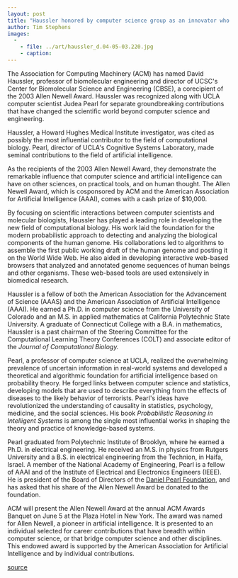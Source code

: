 ```yaml
---
layout: post
title: "Haussler honored by computer science group as an innovator who changed the scientific world"
author: Tim Stephens
images:
  -
    - file: ../art/haussler_d.04-05-03.220.jpg
    - caption: 
---
```


The Association for Computing Machinery (ACM) has named David Haussler, professor of biomolecular engineering and director of UCSC's Center for Biomolecular Science and Engineering (CBSE), a corecipient of the 2003 Allen Newell Award. Haussler was recognized along with UCLA computer scientist Judea Pearl for separate groundbreaking contributions that have changed the scientific world beyond computer science and engineering.   

Haussler, a Howard Hughes Medical Institute investigator, was cited as possibly the most influential contributor to the field of computational biology. Pearl, director of UCLA's Cognitive Systems Laboratory, made seminal contributions to the field of artificial intelligence.

As the recipients of the 2003 Allen Newell Award, they demonstrate the remarkable influence that computer science and artificial intelligence can have on other sciences, on practical tools, and on human thought. The Allen Newell Award, which is cosponsored by ACM and the American Association for Artificial Intelligence (AAAI), comes with a cash prize of $10,000.  

By focusing on scientific interactions between computer scientists and molecular biologists, Haussler has played a leading role in developing the new field of computational biology. His work laid the foundation for the modern probabilistic approach to detecting and analyzing the biological components of the human genome. His collaborations led to algorithms to assemble the first public working draft of the human genome and posting it on the World Wide Web. He also aided in developing interactive web-based browsers that analyzed and annotated genome sequences of human beings and other organisms. These web-based tools are used extensively in biomedical research.  

Haussler is a fellow of both the American Association for the Advancement of Science (AAAS) and the American Association of Artificial Intelligence (AAAI). He earned a Ph.D. in computer science from the University of Colorado and an M.S. in applied mathematics at California Polytechnic State University. A graduate of Connecticut College with a B.A. in mathematics, Haussler is a past chairman of the Steering Committee for the Computational Learning Theory Conferences (COLT) and associate editor of the _Journal of Computational Biology._  

Pearl, a professor of computer science at UCLA, realized the overwhelming prevalence of uncertain information in real-world systems and developed a theoretical and algorithmic foundation for artificial intelligence based on probability theory. He forged links between computer science and statistics, developing models that are used to describe everything from the effects of diseases to the likely behavior of terrorists. Pearl's ideas have revolutionized the understanding of causality in statistics, psychology, medicine, and the social sciences. His book _Probabilistic Reasoning in Intelligent Systems_ is among the single most influential works in shaping the theory and practice of knowledge-based systems.  

Pearl graduated from Polytechnic Institute of Brooklyn, where he earned a Ph.D. in electrical engineering. He received an M.S. in physics from Rutgers University and a B.S. in electrical engineering from the Technion, in Haifa, Israel. A member of the National Academy of Engineering, Pearl is a fellow of AAAI and of the Institute of Electrical and Electronics Engineers (IEEE). He is president of the Board of Directors of the [Daniel Pearl Foundation][1], and has asked that his share of the Allen Newell Award be donated to the foundation.   

ACM will present the Allen Newell Award at the annual ACM Awards Banquet on June 5 at the Plaza Hotel in New York. The award was named for Allen Newell, a pioneer in artificial intelligence. It is presented to an individual selected for career contributions that have breadth within computer science, or that bridge computer science and other disciplines. This endowed award is supported by the American Association for Artificial Intelligence and by individual contributions.  
  

[1]: http://www.danielpearl.org

[source](http://www1.ucsc.edu/currents/03-04/05-03/haussler.html "Permalink to haussler")
